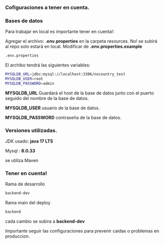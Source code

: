 ### Cofiguraciones a tener en cuenta.


### Bases de datos
Para trabajar en local es importante tener en cuenta!:

Agregar el archivo: **.env.properties** en la carpeta resources. No! se subirá al repo solo estará en local.
Modificar de  **.env.properties.example**

``` bash 
.env.properties
```
El archibo tendrá las siguientes variables: 

```bash
MYSQLDB_URL=jdbc:mysql://localhost:3306/nocountry_test
MYSQLDB_USER=root
MYSQLDB_PASSWORD=admin
```

**MYSQLDB_URL** Guardará el host de la base de datos junto con el puerto seguido del nombre de la base de datos.

**MYSQLDB_USER** usuario de la base de datos.

**MYSQLDB_PASSWORD** contraseña de la base de datos.


### Versiones utilizadas.

JDK usado: **java 17 LTS**

Mysql : **8.0.33**

se utiliza Maven 


### Tener en cuenta!

Rama de desarrollo

```bash
backend-dev
```
Rama main del deploy 
```bash
backend 
```
cada cambio se subira a **backend-dev**

Importante seguir las configuraciones para prevenir caidas o problemas en produccion.